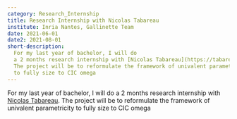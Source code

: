 ```yaml
---
category: Research_Internship
title: Research Internship with Nicolas Tabareau
institute: Inria Nantes, Gallinette Team
date: 2021-06-01
date2: 2021-08-01
short-description:
  For my last year of bachelor, I will do
  a 2 months research internship with [Nicolas Tabareau](https://tabareau.fr/).
  The project will be to reformulate the framework of univalent parametricity
  to fully size to CIC omega
---
```


For my last year of bachelor, I will do
a 2 months research internship with [Nicolas Tabareau](https://tabareau.fr/).
The project will be to reformulate the framework of univalent parametricity
to fully size to CIC omega
